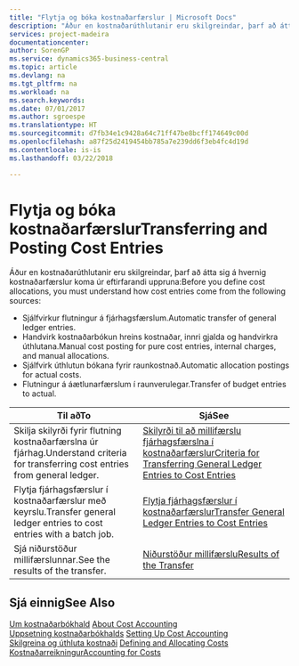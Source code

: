 ```yaml
---
title: "Flytja og bóka kostnaðarfærslur | Microsoft Docs"
description: "Áður en kostnaðarúthlutanir eru skilgreindar, þarf að átta sig á hvaðan kostnaðarfærslur koma."
services: project-madeira
documentationcenter: 
author: SorenGP
ms.service: dynamics365-business-central
ms.topic: article
ms.devlang: na
ms.tgt_pltfrm: na
ms.workload: na
ms.search.keywords: 
ms.date: 07/01/2017
ms.author: sgroespe
ms.translationtype: HT
ms.sourcegitcommit: d7fb34e1c9428a64c71ff47be8bcff174649c00d
ms.openlocfilehash: a87f25d2419454bb785a7e239dd6f3eb4fc4d19d
ms.contentlocale: is-is
ms.lasthandoff: 03/22/2018

---
```

# <a name="transferring-and-posting-cost-entries"></a><span data-ttu-id="7370f-103">Flytja og bóka kostnaðarfærslur</span><span class="sxs-lookup"><span data-stu-id="7370f-103">Transferring and Posting Cost Entries</span></span>
<span data-ttu-id="7370f-104">Áður en kostnaðarúthlutanir eru skilgreindar, þarf að átta sig á hvernig kostnaðarfærslur koma úr eftirfarandi uppruna:</span><span class="sxs-lookup"><span data-stu-id="7370f-104">Before you define cost allocations, you must understand how cost entries come from the following sources:</span></span>  

-   <span data-ttu-id="7370f-105">Sjálfvirkur flutningur á fjárhagsfærslum.</span><span class="sxs-lookup"><span data-stu-id="7370f-105">Automatic transfer of general ledger entries.</span></span>  
-   <span data-ttu-id="7370f-106">Handvirk kostnaðarbókun hreins kostnaðar, innri gjalda og handvirkra úthlutana.</span><span class="sxs-lookup"><span data-stu-id="7370f-106">Manual cost posting for pure cost entries, internal charges, and manual allocations.</span></span>  
-   <span data-ttu-id="7370f-107">Sjálfvirk úthlutun bókana fyrir raunkostnað.</span><span class="sxs-lookup"><span data-stu-id="7370f-107">Automatic allocation postings for actual costs.</span></span>  
-   <span data-ttu-id="7370f-108">Flutningur á áætlunarfærslum í raunverulegar.</span><span class="sxs-lookup"><span data-stu-id="7370f-108">Transfer of budget entries to actual.</span></span>  

|<span data-ttu-id="7370f-109">**Til að**</span><span class="sxs-lookup"><span data-stu-id="7370f-109">**To**</span></span>|<span data-ttu-id="7370f-110">**Sjá**</span><span class="sxs-lookup"><span data-stu-id="7370f-110">**See**</span></span>|  
|------------|-------------|  
|<span data-ttu-id="7370f-111">Skilja skilyrði fyrir flutning kostnaðarfærslna úr fjárhag.</span><span class="sxs-lookup"><span data-stu-id="7370f-111">Understand criteria for transferring cost entries from general ledger.</span></span>|[<span data-ttu-id="7370f-112">Skilyrði til að millifærslu fjárhagsfærslna í kostnaðarfærslur</span><span class="sxs-lookup"><span data-stu-id="7370f-112">Criteria for Transferring General Ledger Entries to Cost Entries</span></span>](finance-criteria-for-transferring-general-ledger-entries-to-cost-entries.md)|  
|<span data-ttu-id="7370f-113">Flytja fjárhagsfærslur í kostnaðarfærslur með keyrslu.</span><span class="sxs-lookup"><span data-stu-id="7370f-113">Transfer general ledger entries to cost entries with a batch job.</span></span>|[<span data-ttu-id="7370f-114">Flytja fjárhagsfærslur í kostnaðarfærslur</span><span class="sxs-lookup"><span data-stu-id="7370f-114">Transfer General Ledger Entries to Cost Entries</span></span>](finance-how-to-transfer-general-ledger-entries-to-cost-entries.md)|  
|<span data-ttu-id="7370f-115">Sjá niðurstöður millifærslunnar.</span><span class="sxs-lookup"><span data-stu-id="7370f-115">See the results of the transfer.</span></span>|[<span data-ttu-id="7370f-116">Niðurstöður millifærslu</span><span class="sxs-lookup"><span data-stu-id="7370f-116">Results of the Transfer</span></span>](finance-results-of-the-transfer.md)|  

## <a name="see-also"></a><span data-ttu-id="7370f-117">Sjá einnig</span><span class="sxs-lookup"><span data-stu-id="7370f-117">See Also</span></span>  
 <span data-ttu-id="7370f-118">[Um kostnaðarbókhald](finance-about-cost-accounting.md) </span><span class="sxs-lookup"><span data-stu-id="7370f-118">[About Cost Accounting](finance-about-cost-accounting.md) </span></span>  
 <span data-ttu-id="7370f-119">[Uppsetning kostnaðarbókhalds](finance-set-up-cost-accounting.md) </span><span class="sxs-lookup"><span data-stu-id="7370f-119">[Setting Up Cost Accounting](finance-set-up-cost-accounting.md) </span></span>  
 <span data-ttu-id="7370f-120">[Skilgreina og úthluta kostnaði](finance-define-and-allocate-costs.md) </span><span class="sxs-lookup"><span data-stu-id="7370f-120">[Defining and Allocating Costs](finance-define-and-allocate-costs.md) </span></span>  
 [<span data-ttu-id="7370f-121">Kostnaðarreikningur</span><span class="sxs-lookup"><span data-stu-id="7370f-121">Accounting for Costs</span></span>](finance-manage-cost-accounting.md)

